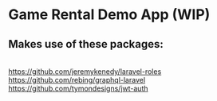 # Game Rental Demo App (WIP)

## Makes use of these packages:
 </br> https://github.com/jeremykenedy/laravel-roles
 </br> https://github.com/rebing/graphql-laravel 
 </br> https://github.com/tymondesigns/jwt-auth 
